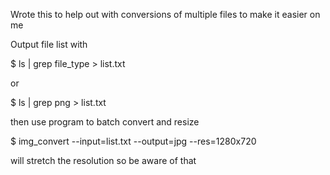 Wrote this to help out with conversions of multiple files to make it easier on me

Output file list with

$ ls | grep file_type > list.txt

or

$ ls | grep png > list.txt

then use program to batch convert and resize

$ img_convert --input=list.txt --output=jpg --res=1280x720

will stretch the resolution so be aware of that
